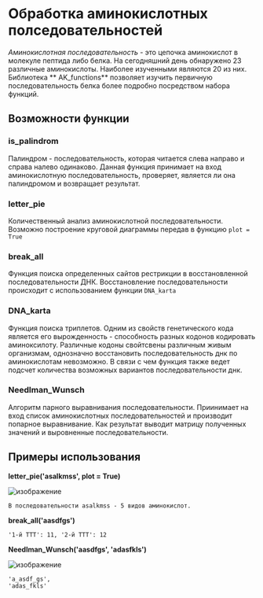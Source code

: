 # Обработка аминокислотных полседовательностей

*Аминокислотная последовательность* - это цепочка аминокислот в молекуле пептида либо белка. 
На сегодняшний день обнаружено 23 различные аминокислоты. Наиболее изученными являются 20 из них.
Библиотека ** AK_functions** позволяет изучить первичную последовательность белка более подробно посредством набора функций.

## Возможности функции
### is_palindrom 
Палиндром - последовательность, которая читается слева направо и справа налево одинаково. Данная функция принимает на вход аминокислотную последовательность, проверяет, является ли она палиндромом и возвращает результат.
### letter_pie 
Количественный анализ аминокислотной последовательности. Возможно построение круговой диаграммы передав в функцию `plot = True`
### break_all
Функция поиска определенных сайтов рестрикции в восстановленной последовательности ДНК. Восстановление последовательности происходит с использованием функции `DNA_karta`
### DNA_karta 
Функция поиска триплетов. Одним из свойств генетического кода является его вырожденность - способность разных кодонов кодировать аминоксилоту. Различные кодоны свойтсвены различным живым организмам, однозначно восстановить последовательность днк по аминокислотам невозможно. В связи с чем функция также ведет подсчет количества возможных вариантов последовательности днк.
### Needlman_Wunsch 
Алгоритм парного выравнивания последовательности. Приинимает на вход список аминокислотных последовательностей и производит попарное выравнивание. Как результат выводит матрицу полученных значений и выровненные последовательности.

## Примеры использования

**letter_pie('asalkmss', plot = True)**

![изображение](https://github.com/MaslovaIrina/python_2024/assets/114800146/d0b06d20-e24e-4ee6-8a75-e4df5f5de602)
```
В последовательности asalkmss - 5 видов аминокислот.
```
**break_all('aasdfgs')**

```
'1-й TTT': 11, '2-й TTT': 12

```
**Needlman_Wunsch('aasdfgs', 'adasfkls')**


![изображение](https://github.com/MaslovaIrina/python_2024/assets/114800146/e1762ff2-0ca3-4da0-ae44-a7bd9351326d)
```
'a_asdf_gs',
'adas_fkls'
```
